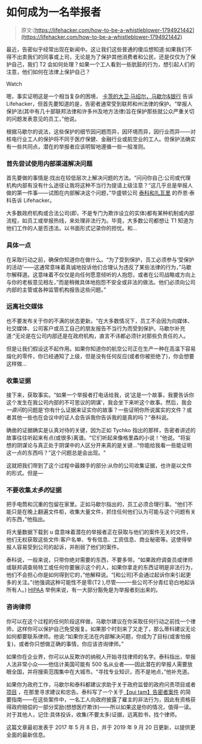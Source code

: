 # 如何成为一名举报者

> 原文:[https://lifehacker.com/how-to-be-a-whistleblower-1794921442](https://lifehacker.com/how-to-be-a-whistleblower-1794921442)

最近，告密似乎经常出现在新闻中。这让我们这些普通的傻瓜想知道:如果我们不得不出卖我们的同事或上司，无论是为了保护其他消费者和公民，还是仅仅为了保护自己，我们 T2 会如何处理？如果一个工人看到一些肮脏的行为，想引起人们的注意，他们如何在法律上保护自己？

Watch

嗯，事实证明这是一个相当复杂的困境， [卡茨的大卫·马绍尔，马歇尔&银行](http://www.kmblegal.com/contact-us) 告诉 Lifehacker，但首先要知道的是，告密者通常受到联邦和州法律的保护。“举报人保护法(其中有几十部联邦法律和许多州及地方法律)旨在保护那些就公众严重关切的问题发表意见的员工，”他说。

根据马歇尔的说法，这些保护的细节因问题而异，因环境而异，因行业而异——对核电行业工人的保护将不同于医疗保健、金融行业或航空业的工人。但保护法确实有一些共同点，潜在的举报者应该明智地遵循一些一般准则。

### **首先尝试使用内部渠道解决问题**

首先要做的事情是:找出在较低层次上解决问题的方法。“问问你自己:公司或代理机构内部有没有什么途径让我将这种不当行为提请上级注意？“这几乎总是举报人做的第一件事——试图在内部解决这个问题，”华盛顿公司 [泰科和扎瓦里](https://www.tzlegal.com/) 的乔恩·泰科告诉 Lifehacker。

大多数政府机构或合法公司(即，不是专门为欺诈设立的实体)都有某种机制或内部流程，如员工或举报热线，来处理非法行为。毕竟，大多数公司都想让 T1 知道为他们工作的人是否违法。以书面形式记录你的担忧。和...

### **具体一点**

在采取行动之前，确保你知道你在做什么。“为了受到保护，员工必须参与‘受保护的活动’——这通常意味着真诚地投诉他们合理认为违反了某些法律的行为，”马歇尔解释道。这意味着不仅仅是向任何愿意倾听的人抱怨，或者在公司战略或方向上与你的老板意见相左，”而是稍微具体地抱怨不安全或非法的做法。他们必须向公司内部的主管或各种监管机构报告这些问题。”

### **远离社交媒体**

也不要发布关于你的不满的状态更新。“在大多数情况下，员工不会因为向媒体、社交媒体、公司客户或员工自己的朋友报告不当行为而受到保护。马歇尔补充道:“无论是在公司内部还是在政府机构，直言不讳都必须针对那些负责任的人。

但是让我们假设这不起作用。如果你知道你的航空公司正在生产一种在高温下容易熔化的零件，你已经通知了上级，但是没有任何反应(或者你被拒绝了)，你会想要这样做...

### **收集证据**

接下来，获取事实。“如果一个举报者打电话给我，说‘这是一个故事，我要告诉你这个发生在我公司内部的不可思议的阴谋’，我会坐下来听这个故事。然后，我会*一直问*的问题是‘你有什么证据来证实你的故事？一些证明你所说属实的文件？或者其他一些也在会议中的证人会告诉我你告诉我的是真的吗？”泰科说。

确凿的证据确实是认真对待的关键，因为正如 Tychko 指出的那样，告密者讲述的故事往往听起来有点(或很多)离谱。“它们听起来像格里森的小说！”他说。“将妄想的阴谋论与真正处于阴谋中的人区分开来真的是关键...“你能给我看一些能证明这一点的东西吗？”这个问题总是会出现。"

这就把我们带到了这个过程中最棘手的部分:从你的公司收集证据，也许是以文件的形式。但是—

### **不要收集*太多的*证据**

把手电筒和沉重的包留在家里。正如马歇尔指出的，员工必须合理行事。“他们不能只是在晚上翻遍文件柜，收集大量文件，抓住任何他们认为可能与这个问题有关的东西，”他指出。

将大量数据下载到 u 盘意味着潜在的举报者正在获取与他们的案件无关的文件，他们无权获取这些文件:客户名单、专有信息、工资信息、商业秘密等。这使得举报人容易受到公司的起诉，并削弱了他们的案件。

泰科说，一般来说，只带你绝对需要的东西，不要多带。“如果政府调查员或律师或联邦调查局特工或任何你要展示这个的人，如果你拿走的东西证明是非法行为，他们不会担心你是如何得到它的，”他解释说。“[和公司]不会通过起诉你来引起更多的关注。”(他强调这种可能性不是零(T2 ),尽管——一些公司不分青红皂白地起诉所有人。) [HIPAA](https://www.hhs.gov/hipaa/index.html) 举例来说，有一大部分豁免是为举报者刻出来的。

### **咨询律师**

你可以在这个过程的任何阶段这样做，马歇尔建议在你采取任何行动之前找一个律师，这样你可以保护自己免受报复。如果那个时刻来了又走了，那么蒂科建议无论如何都要联系律师。他说:“如果你无法在内部解决问题，你成为了目标(或害怕报复)，或者你只想做正确的事情，你应该咨询律师。”

如果你在企业界，你可以从反欺诈的纳税人开始寻找律师的名字。泰科指出，举报人法非常小众——他估计美国可能有 500 名从业者——因此潜在的举报人需要放眼全国，并将搜索范围集中在大城市。“寻找专业知识，而不是地点，”他补充道。

如果你为政府工作，马歇尔和泰科都建议求助于关于政府监督的政府问责项目或者 [项目](https://www.pogo.org/) ，在那里寻求建议和忠告。泰科写了一个关于[【qui tam】告密者案件](http://www.natlawreview.com/article/top-10-tips-qui-tam-whistleblowers) 的简要指南——在这些案件中，一名工人向政府披露了雇主的非法行为，因此有资格获得政府赔偿的一部分奖励(想想医疗欺诈)——所以如果这是你的情况，值得一读。对于其他人，记住:具体投诉，收集(不要太多)证据，远离脸书，找个律师。

这篇文章最初发表于 2017 年 5 月 8 日，并于 2019 年 9 月 20 日更新，以提供更全面的最新信息。